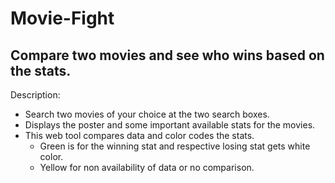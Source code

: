 # Movie-Fight
## Compare two movies and see who wins based on the stats. 
Description: 
- Search two movies of your choice at the two search boxes.
- Displays the poster and some important available stats for the movies.
- This web tool compares data and color codes the stats. 
  - Green is for the winning stat and respective losing stat gets white color.
  - Yellow for non availability of data or no comparison.
